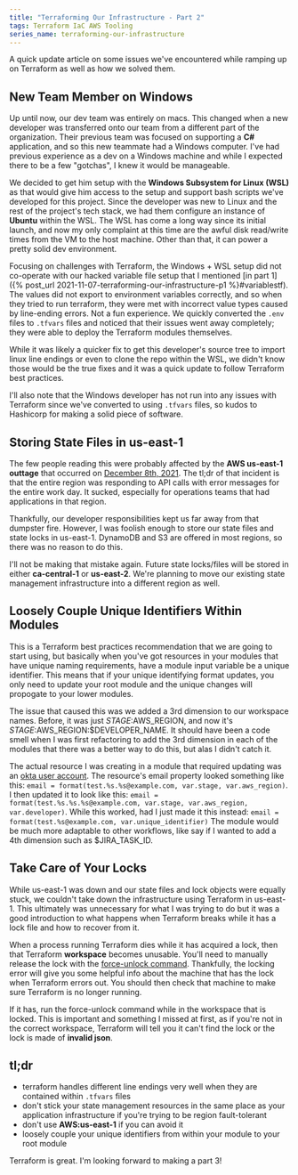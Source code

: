 ```yaml
---
title: "Terraforming Our Infrastructure - Part 2"
tags: Terraform IaC AWS Tooling
series_name: terraforming-our-infrastructure
---
```


A quick update article on some issues we've encountered while ramping up on Terraform as well as how we solved them.

## New Team Member on Windows

Up until now, our dev team was entirely on macs.
This changed when a new developer was transferred onto our team from a different part of the organization.
Their previous team was focused on supporting a **C#** application, and so this new teammate had a Windows computer.
I've had previous experience as a dev on a Windows machine and while I expected there to be a few "gotchas", I knew it would be manageable.

We decided to get him setup with the **Windows Subsystem for Linux (WSL)** as that would give him access to the setup and support bash scripts we've developed for this project.
Since the developer was new to Linux and the rest of the project's tech stack, we had them configure an instance of **Ubuntu** within the WSL. 
The WSL has come a long way since its initial launch, and now my only complaint at this time are the awful disk read/write times from the VM to the host machine.
Other than that, it can power a pretty solid dev environment. 

Focusing on challenges with Terraform, the Windows + WSL setup did not co-operate with our hacked variable file setup that I mentioned [in part 1]({% post_url 2021-11-07-terraforming-our-infrastructure-p1 %}#variablestf).
The values did not export to environment variables correctly, and so when they tried to run terraform, they were met with incorrect value types caused by line-ending errors. 
Not a fun experience.
We quickly converted the `.env` files to `.tfvars` files and noticed that their issues went away completely; they were able to deploy the Terraform modules themselves.

While it was likely a quicker fix to get this developer's source tree to import linux line endings or even to clone the repo within the WSL, we didn't know those would be the true fixes and it was a quick update to follow Terraform best practices.    

I'll also note that the Windows developer has not run into any issues with Terraform since we've converted to using `.tfvars` files, so kudos to Hashicorp for making a solid piece of software.

## Storing State Files in us-east-1

The few people reading this were probably affected by the **AWS us-east-1 outtage** that occurred on [December 8th, 2021](https://www.techradar.com/news/aws-is-down-and-taken-whole-chunks-of-the-internet-with-it).
The tl;dr of that incident is that the entire region was responding to API calls with error messages for the entire work day.
It sucked, especially for operations teams that had applications in that region.

Thankfully, our developer responsibilities kept us far away from that dumpster fire.
However, I was foolish enough to store our state files and state locks in us-east-1. 
DynamoDB and S3 are offered in most regions, so there was no reason to do this.

I'll not be making that mistake again.
Future state locks/files will be stored in either **ca-central-1** or **us-east-2**.
We're planning to move our existing state management infrastructure into a different region as well.

## Loosely Couple Unique Identifiers Within Modules

This is a Terraform best practices recommendation that we are going to start using, but basically when you've got resources in your modules that have unique naming requirements, have a module input variable be a unique identifier.
This means that if your unique identifying format updates, you only need to update your root module and the unique changes will propogate to your lower modules.

The issue that caused this was we added a 3rd dimension to our workspace names. 
Before, it was just $STAGE:$AWS_REGION, and now it's $STAGE:$AWS_REGION:$DEVELOPER_NAME.
It should have been a code smell when I was first refactoring to add the 3rd dimension in each of the modules that there was a better way to do this, but alas I didn't catch it.

The actual resource I was creating in a module that required updating was an [okta user account](https://registry.terraform.io/providers/okta/okta/latest/docs/resources/user).
The resource's email property looked something like this: `email = format(test.%s.%s@example.com, var.stage, var.aws_region)`.
I then updated it to look like this: `email = format(test.%s.%s.%s@example.com, var.stage, var.aws_region, var.developer)`.
While this worked, had I just made it this instead: `email = format(test.%s@example.com, var.unique_identifier)`
The module would be much more adaptable to other workflows, like say if I wanted to add a 4th dimension such as $JIRA_TASK_ID.

## Take Care of Your Locks

While us-east-1 was down and our state files and lock objects were equally stuck, we couldn't take down the infrastructure using Terraform in us-east-1.
This ultimately was unnecessary for what I was trying to do but it was a good introduction to what happens when Terraform breaks while it has a lock file and how to recover from it.

When a process running Terraform dies while it has acquired a lock, then that Terraform **workspace** becomes unusable. 
You'll need to manually release the lock with the [force-unlock command](https://www.terraform.io/docs/cli/commands/force-unlock.html).
Thankfully, the locking error will give you some helpful info about the machine that has the lock when Terraform errors out. 
You should then check that machine to make sure Terraform is no longer running.

If it has, run the force-unlock command while in the workspace that is locked. 
This is important and something I missed at first, as if you're not in the correct workspace, Terraform will tell you it can't find the lock or the lock is made of **invalid json**.

## tl;dr

* terraform handles different line endings very well when they are contained within `.tfvars` files
* don't stick your state management resources in the same place as your application infrastructure if you're trying to be region fault-tolerant
* don't use **AWS:us-east-1** if you can avoid it
* loosely couple your unique identifiers from within your module to your root module

Terraform is great. 
I'm looking forward to making a part 3!
